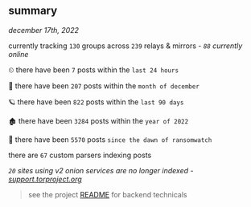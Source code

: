
## summary
_december 17th, 2022_

currently tracking `130` groups across `239` relays & mirrors - _`88` currently online_

⏲ there have been `7` posts within the `last 24 hours`

🦈 there have been `207` posts within the `month of december`

🪐 there have been `822` posts within the `last 90 days`

🏚 there have been `3284` posts within the `year of 2022`

🦕 there have been `5570` posts `since the dawn of ransomwatch`

there are `67` custom parsers indexing posts

_`20` sites using v2 onion services are no longer indexed - [support.torproject.org](https://support.torproject.org/onionservices/v2-deprecation/)_

> see the project [README](https://github.com/joshhighet/ransomwatch#ransomwatch--) for backend technicals
